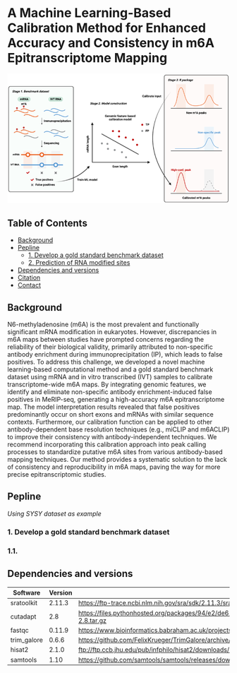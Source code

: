# A Machine Learning-Based Calibration Method for Enhanced Accuracy and Consistency in m6A Epitranscriptome Mapping

![alt text](./figure/Graphical%20abstract.png "Graphical abstract")

## Table of Contents 
- [Background](#Background)
- [Pepline](#Pepline)
  - [1. Develop a gold standard benchmark dataset](#1-Develop-a-gold-standard-benchmark-dataset)
  - [2. Prediction of RNA modified sites](#1-prediction-of-rna-modified-sites)
- [Dependencies and versions](#Dependencies-and-versions)
- [Citation](#Citation) 
- [Contact](#Contact) 


## Background
N6-methyladenosine (m6A) is the most prevalent and functionally significant mRNA modification in eukaryotes. However, discrepancies in m6A maps between studies have prompted concerns regarding the reliability of their biological validity, primarily attributed to non-specific antibody enrichment during immunoprecipitation (IP), which leads to false positives. To address this challenge, we developed a novel machine learning-based computational method and a gold standard benchmark dataset using mRNA and in vitro transcribed (IVT) samples to calibrate transcriptome-wide m6A maps. By integrating genomic features, we identify and eliminate non-specific antibody enrichment-induced false positives in MeRIP-seq, generating a high-accuracy m6A epitranscriptome map. The model interpretation results revealed that false positives predominantly occur on short exons and mRNAs with similar sequence contexts. Furthermore, our calibration function can be applied to other antibody-dependent base resolution techniques (e.g., miCLIP and m6ACLIP) to improve their consistency with antibody-independent techniques. We recommend incorporating this calibration approach into peak calling processes to standardize putative m6A sites from various antibody-based mapping techniques. Our method provides a systematic solution to the lack of consistency and reproducibility in m6A maps, paving the way for more precise epitranscriptomic studies.

## Pepline 
*Using SYSY dataset as example*

### 1. Develop a gold standard benchmark dataset

### 1.1. 


## Dependencies and versions

Software | Version | Link
--- | --- | ---
sratoolkit | 2.11.3 | https://ftp-trace.ncbi.nlm.nih.gov/sra/sdk/2.11.3/sratoolkit.2.11.3-ubuntu64.tar.gz
cutadapt | 2.8 | https://files.pythonhosted.org/packages/94/e2/de61c38fbe04933045287fc27bfb56eebc388b16ee8e815ef6bf9f68b4ad/cutadapt-2.8.tar.gz
fastqc | 0.11.9 | https://www.bioinformatics.babraham.ac.uk/projects/fastqc/fastqc_v0.11.9.zip
trim_galore | 0.6.6 | https://github.com/FelixKrueger/TrimGalore/archive/0.6.6.tar.gz
hisat2 | 2.1.0 | ftp://ftp.ccb.jhu.edu/pub/infphilo/hisat2/downloads/hisat2-2.1.0-Linux_x86_64.zip
samtools | 1.10 | https://github.com/samtools/samtools/releases/download/1.10/samtools-1.10.tar.bz2



